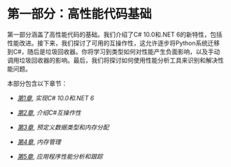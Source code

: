 # 第一部分：高性能代码基础

第一部分涵盖了高性能代码的基础。我们介绍了C# 10.0和.NET 6的新特性，包括性能改进。接下来，我们探讨了可用的互操作性，这允许逐步将Python系统迁移到C#，随后是垃圾回收器。你将学习到类型如何对性能产生负面影响，以及手动调用垃圾回收器的影响。最后，我们将探讨如何使用性能分析工具来识别和解决性能问题。

本部分包含以下章节：

+   [*第1章*](B16617_01_Final_SB_Epub.xhtml#_idTextAnchor014), *实现C# 10.0和.NET 6*

+   [*第2章*](B16617_02_Final_SB_Epub.xhtml#_idTextAnchor040), *介绍C#互操作性*

+   [*第3章*](B16617_03_Final_SB_Epub.xhtml#_idTextAnchor053), *预定义数据类型和内存分配*

+   [*第4章*](B16617_04_Final_SB_Epub.xhtml#_idTextAnchor072), *内存管理*

+   [*第5章*](B16617_05_Final_SB_Epub.xhtml#_idTextAnchor085), *应用程序性能分析和跟踪*
